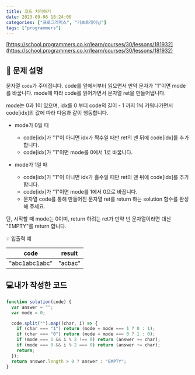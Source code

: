 ```yaml
---
title: 코드 처리하기
date: 2023-09-06 18:24:00
categories: ["프로그래머스", "기초트레이닝"]
tags: ["programmers"]
---
```


[https://school.programmers.co.kr/learn/courses/30/lessons/181932](https://school.programmers.co.kr/learn/courses/30/lessons/181932)

## 📔 문제 설명

문자열 `code`가 주어집니다.
code를 앞에서부터 읽으면서 만약 문자가 "1"이면 mode를 바꿉니다. mode에 따라 code를 읽어가면서 문자열 ret을 만들어냅니다.

mode는 0과 1이 있으며, idx를 0 부터 code의 길이 - 1 까지 1씩 키워나가면서 code[idx]의 값에 따라 다음과 같이 행동합니다.

- mode가 0일 때

  - code[idx]가 "1"이 아니면 idx가 짝수일 때만 ret의 맨 뒤에 code[idx]를 추가합니다.
  - code[idx]가 "1"이면 mode를 0에서 1로 바꿉니다.

- mode가 1일 때
  - code[idx]가 "1"이 아니면 idx가 홀수일 때만 ret의 맨 뒤에 code[idx]를 추가합니다.
  - code[idx]가 "1"이면 mode를 1에서 0으로 바꿉니다.
  - 문자열 code를 통해 만들어진 문자열 ret를 return 하는 solution 함수를 완성해 주세요.

단, 시작할 때 mode는 0이며, return 하려는 ret가 만약 빈 문자열이라면 대신 "EMPTY"를 return 합니다.

💡 입출력 예

|     code      | result  |
| :-----------: | :-----: |
| "abc1abc1abc" | "acbac" |

## 💻내가 작성한 코드

```js
function solution(code) {
  var answer = "";
  var mode = 0;

  code.split("").map((char, i) => {
    if (char === "1") return (mode = mode === 1 ? 0 : 1);
    if (char === "0") return (mode = mode === 0 ? 1 : 0);
    if (mode === 1 && i % 2 !== 0) return (answer += char);
    if (mode === 0 && i % 2 === 0) return (answer += char);
    return;
  });
  return answer.length > 0 ? answer : "EMPTY";
}
```
